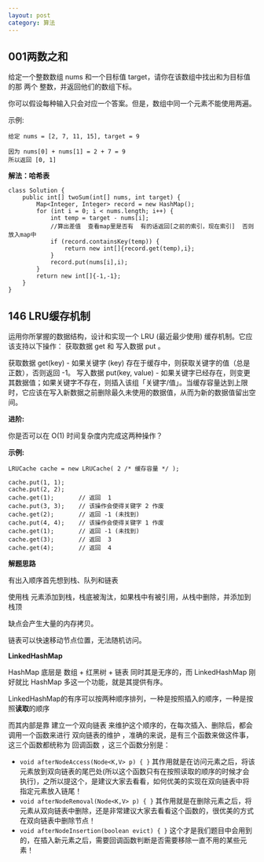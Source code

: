 ```yaml
---
layout: post
category: 算法
---
```

## 001两数之和

给定一个整数数组 nums 和一个目标值 target，请你在该数组中找出和为目标值的那 两个 整数，并返回他们的数组下标。

你可以假设每种输入只会对应一个答案。但是，数组中同一个元素不能使用两遍。

示例:

```
给定 nums = [2, 7, 11, 15], target = 9

因为 nums[0] + nums[1] = 2 + 7 = 9
所以返回 [0, 1]
```

**解法：哈希表**

```
class Solution {
    public int[] twoSum(int[] nums, int target) {
        Map<Integer, Integer> record = new HashMap();
        for (int i = 0; i < nums.length; i++) {
            int temp = target - nums[i];
            //算出差值  查看map里是否有  有的话返回[之前的索引，现在索引]  否则放入map中
            if (record.containsKey(temp)) {
                return new int[]{record.get(temp),i};
            }
            record.put(nums[i],i);
        }
        return new int[]{-1,-1};
    }
}
```

## 146 LRU缓存机制

运用你所掌握的数据结构，设计和实现一个  LRU (最近最少使用) 缓存机制。它应该支持以下操作： 获取数据 get 和 写入数据 put 。

获取数据 get(key) - 如果关键字 (key) 存在于缓存中，则获取关键字的值（总是正数），否则返回 -1。
写入数据 put(key, value) - 如果关键字已经存在，则变更其数据值；如果关键字不存在，则插入该组「关键字/值」。当缓存容量达到上限时，它应该在写入新数据之前删除最久未使用的数据值，从而为新的数据值留出空间。

**进阶:**

你是否可以在 O(1) 时间复杂度内完成这两种操作？

**示例:**

```
LRUCache cache = new LRUCache( 2 /* 缓存容量 */ );

cache.put(1, 1);
cache.put(2, 2);
cache.get(1);       // 返回  1
cache.put(3, 3);    // 该操作会使得关键字 2 作废
cache.get(2);       // 返回 -1 (未找到)
cache.put(4, 4);    // 该操作会使得关键字 1 作废
cache.get(1);       // 返回 -1 (未找到)
cache.get(3);       // 返回  3
cache.get(4);       // 返回  4
```

**解题思路**

有出入顺序首先想到栈、队列和链表

使用栈    元素添加到栈，栈底被淘汰，如果栈中有被引用，从栈中删除，并添加到栈顶

缺点会产生大量的内存拷贝。

链表可以快速移动节点位置，无法随机访问。

**LinkedHashMap**

HashMap 底层是 数组 + 红黑树 + 链表   同时其是无序的，而 LinkedHashMap 刚好就比 HashMap 多这一个功能，就是其提供有序。

LinkedHashMap的有序可以按两种顺序排列，一种是按照插入的顺序，一种是按照**读取**的顺序

而其内部是靠 建立一个双向链表 来维护这个顺序的，在每次插入、删除后，都会调用一个函数来进行 双向链表的维护 ，准确的来说，是有三个函数来做这件事，这三个函数都统称为 回调函数 ，这三个函数分别是：

- `void afterNodeAccess(Node<K,V> p) { }`
  其作用就是在访问元素之后，将该元素放到双向链表的尾巴处(所以这个函数只有在按照读取的顺序的时候才会执行)，之所以提这个，是建议大家去看看，如何优美的实现在双向链表中将指定元素放入链尾！
- `void afterNodeRemoval(Node<K,V> p) { }`
  其作用就是在删除元素之后，将元素从双向链表中删除，还是非常建议大家去看看这个函数的，很优美的方式在双向链表中删除节点！
- `void afterNodeInsertion(boolean evict) { }`
  这个才是我们题目中会用到的，在插入新元素之后，需要回调函数判断是否需要移除一直不用的某些元素！